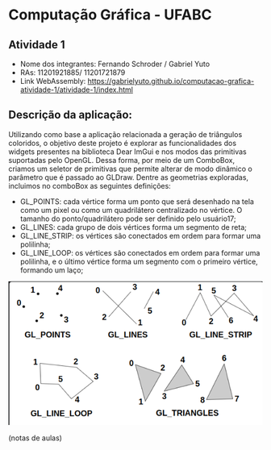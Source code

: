 # Computação Gráfica - UFABC

## Atividade 1

- Nome dos integrantes: Fernando Schroder / Gabriel Yuto
- RAs: 11201921885/ 11201721879
- Link WebAssembly: https://gabrielyuto.github.io/computacao-grafica-atividade-1/atividade-1/index.html

## Descrição da aplicação:

Utilizando como base a aplicação relacionada a geração de triângulos coloridos, o objetivo deste projeto é explorar as funcionalidades dos widgets presentes na biblioteca Dear ImGui e nos modos das primitivas suportadas pelo OpenGL.
Dessa forma, por meio de um ComboBox, criamos um seletor de primitivas que permite alterar de modo dinâmico o parâmetro que é passado ao GLDraw. Dentre as geometrias exploradas, incluimos no comboBox as seguintes definições:

- GL_POINTS: cada vértice forma um ponto que será desenhado na tela como um pixel ou como um quadrilátero centralizado no vértice. O tamanho do ponto/quadrilátero pode ser definido pelo usuário17;
- GL_LINES: cada grupo de dois vértices forma um segmento de reta;
- GL_LINE_STRIP: os vértices são conectados em ordem para formar uma polilinha;
- GL_LINE_LOOP: os vértices são conectados em ordem para formar uma polilinha, e o último vértice forma um segmento com o primeiro vértice, formando um laço;

![Primitivas](images/gl-primitivas.png)

(notas de aulas)

